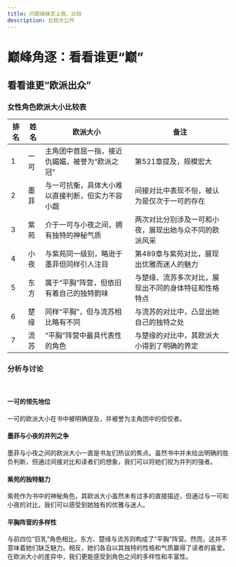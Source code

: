 ```yaml
---
title: 问题妹妹恋上我，比较
description: 比较大公开
---
```


# 巅峰角逐：看看谁更“巅”
## 看看谁更“欧派出众”


### 女性角色欧派大小比较表


| 排名 | 姓名 | 欧派大小 | 备注 |
| --- | --- | --- | --- |
| 1 | 一可 | 主角团中首屈一指，接近仇媚媚，被誉为“欧派之冠” | 第521章提及，规模宏大 |
| 2 | 墨菲 | 与一可抗衡，具体大小难以直接判断，但实力不容小觑 | 间接对比中表现不俗，被认为是仅次于一可的存在 |
| 3 | 紫苑 | 介于一可与小夜之间，拥有独特的神秘气质 | 两次对比分别涉及一可和小夜，展现出她与众不同的欧派风采 |
| 4 | 小夜 | 与紫苑同一级别，略逊于墨菲但同样引人注目 | 第489章与紫苑对比，展现出优雅而迷人的魅力 |
| 5 | 东方 | 属于“平胸”阵营，但依旧有着自己的独特韵味 | 与楚缘、流苏多次对比，展现出不同的身体特征和性格特点 |
| 6 | 楚缘 | 同样“平胸”，但与流苏相比略有不同 | 与流苏的对比中，凸显出她自己的独特之处 |
| 7 | 流苏 | “平胸”阵营中最具代表性的角色 | 与楚缘的对比中，其欧派大小得到了明确的界定 |


### 分析与讨论
<br>

#### 一可的领先地位

一可的欧派大小在书中被明确提及，并被誉为主角团中的佼佼者。

#### 墨菲与小夜的并列之争

墨菲与小夜之间的欧派大小一直是书友们热议的焦点。虽然书中并未给出明确的胜负判断，但通过间接对比和读者们的想象，我们可以将她们视为并列的强者。

#### 紫苑的独特魅力

紫苑作为书中的神秘角色，其欧派大小虽然未有过多的直接描述，但通过与一可和小夜的对比，我们可以感受到她独有的优雅与迷人。

#### 平胸阵营的多样性

与前四位“巨乳”角色相比，东方、楚缘与流苏则构成了“平胸”阵营。然而，这并不意味着她们缺乏魅力。相反，她们各自以其独特的性格和气质赢得了读者的喜爱。在欧派大小的差异中，我们更能感受到角色之间的多样性和丰富性。
